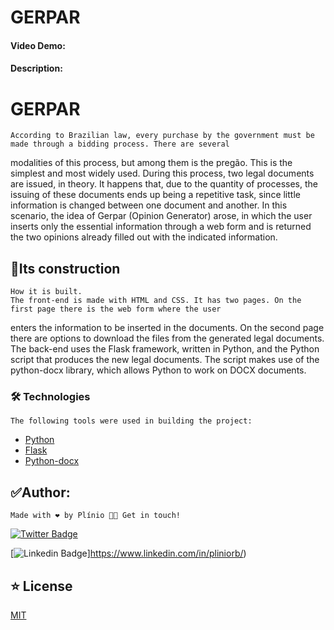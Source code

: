 # GERPAR
#### Video Demo:  <URL HERE>
#### Description:

# GERPAR
    According to Brazilian law, every purchase by the government must be made through a bidding process. There are several
modalities of this process, but among them is the pregão. This is the simplest and most widely used. 
    During this process, two legal documents are issued, in theory. It happens that, due to the quantity of processes, the
issuing of these documents ends up being a repetitive task, since little information is changed between one document and another. 
    In this scenario, the idea of Gerpar (Opinion Generator) arose, in which the user inserts only the essential
information through a web form and is returned the two opinions already filled out with the indicated information. 

## 🚧Its construction 

    How it is built.
	The front-end is made with HTML and CSS. It has two pages. On the first page there is the web form where the user
enters the information to be inserted in the documents. On the second page there are options to download the files from the generated legal documents. 
    The back-end uses the Flask framework, written in Python, and the Python script that produces the new legal documents. 
    The script makes use of the python-docx library, which allows Python to work on DOCX documents. 

### 🛠 Technologies

    The following tools were used in building the project:

- [Python](https://www.python.org/)
- [Flask](https://flask.palletsprojects.com/en/2.1.x/)
- [Python-docx](https://python-docx.readthedocs.io/en/latest/)

## ✅Author: 

    Made with ❤️ by Plínio 👋🏽 Get in touch!

[![Twitter Badge](https://img.shields.io/badge/-@plini_o-1ca0f1?style=flat-square&labelColor=1ca0f1&logo=twitter&logoColor=white&link=https://twitter.com/plini_o)](https://twitter.com/plini_o) 

[![Linkedin Badge](https://img.shields.io/badge/-Plinio-blue?style=flat-square&logo=Linkedin&logoColor=white&link=https://www.linkedin.com/in/pliniorb/)]https://www.linkedin.com/in/pliniorb/) 


## ⭐️ License
[MIT](https://choosealicense.com/licenses/mit/)
